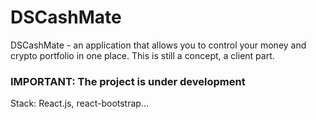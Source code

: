 # DSCashMate

DSCashMate - an application that allows you to control your money and crypto portfolio in one place.
This is still a concept, a client part.

### IMPORTANT: The project is under development

Stack: React.js, react-bootstrap...
